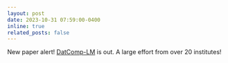 ```yaml
---
layout: post
date: 2023-10-31 07:59:00-0400
inline: true
related_posts: false
---
```


New paper alert! [DatComp-LM](https://arxiv.org/pdf/2406.11794) is out. A large effort from over 20 institutes!
